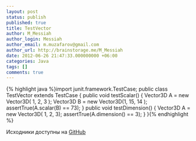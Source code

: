 ```yaml
---
layout: post
status: publish
published: true
title: TestVector
author: M_Messiah
author_login: Messiah
author_email: m.muzafarov@gmail.com
author_url: http://brainstorage.me/M_Messiah
date: 2012-06-26 21:47:33.000000000 +06:00
categories: Java
tags: []
comments: true
---
```

{% highlight java %}import junit.framework.TestCase;
public class TestVector extends TestCase {
public void testScalar() {
Vector3D A = new Vector3D( 1, 2, 3 );
Vector3D B = new Vector3D(1, 15, 14 );
assertTrue(A.scalar(B) == 73);
}
public void testDimension() {
Vector3D A = new Vector3D( 1, 2, 3);
assertTrue(A.dimension() == 3);
}
}{% endhighlight %}
&nbsp;

Исходники доступны на [GitHub](https://github.com/m-muzafarov/java_course/blob/master/Vectors/TestVector.java)

